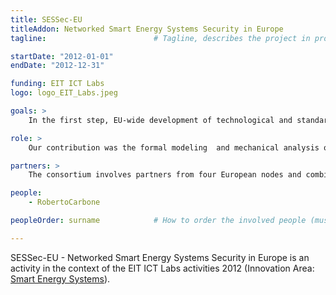 ```yaml
---
title: SESSec-EU
titleAddon: Networked Smart Energy Systems Security in Europe
tagline:                        # Tagline, describes the project in projects' list

startDate: "2012-01-01"
endDate: "2012-12-31"

funding: EIT ICT Labs
logo: logo_EIT_Labs.jpeg

goals: >
    In the first step, EU-wide development of technological and standardisation background will be exploited and results will be made available in reports. Also, data and infrastructure security threats will be identified. The results of step one will serve as an input for the configuration, and adaption of testbeds, simulations and software platforms of partners, participating in the SESec-EU network.

role: >
    Our contribution was the formal modeling  and mechanical analysis of security protocols and policies used in SES. In particular, we considered the Privacy-Preserving Billing Protocol for smart metering. This analysis has been conducted leveraging the automatic techniques for the security analysis developed in the context of the carrier project SIAM.

partners: >
    The consortium involves partners from four European nodes and combines expertise for SES in the aspects of infrastructure and device security, data security and privacy on all levels of the future smart grid from transmission down to device management and building control.

people:
    - RobertoCarbone

peopleOrder: surname            # How to order the involved people (must be one of the fields belonging to the "people" structure)

---
```


SESSec-EU - Networked Smart Energy Systems Security in Europe is an activity in the context of the EIT ICT Labs activities 2012 (Innovation Area: [Smart Energy Systems](http://www.eitictlabs.eu/innovation-areas/smart-energy-systems/)).